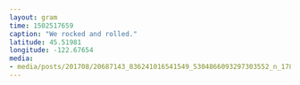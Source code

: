 ```yaml
---
layout: gram
time: 1502517659
caption: "We rocked and rolled."
latitude: 45.51981
longitude: -122.67654
media:
- media/posts/201708/20687143_836241016541549_5304866093297303552_n_17868207532183074.jpg
---
```

